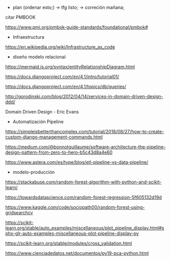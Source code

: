 
- plan (ordenar esto;) -> tfg listo; -> correción mañana;

citar PMBOOK

https://www.pmi.org/pmbok-guide-standards/foundational/pmbok#

- Infraestructura

https://en.wikipedia.org/wiki/Infrastructure_as_code

- diseño modelo relacional

https://mermaid.js.org/syntax/entityRelationshipDiagram.html

https://docs.djangoproject.com/en/4.1/intro/tutorial01/

https://docs.djangoproject.com/en/4.1/topics/db/queries/

http://gorodinski.com/blog/2012/04/14/services-in-domain-driven-design-ddd/

Domain Driven Design - Eric Evans

- Automatización Pipeline

https://simpleisbetterthancomplex.com/tutorial/2018/08/27/how-to-create-custom-django-management-commands.html

https://medium.com/@bonnotguillaume/software-architecture-the-pipeline-design-pattern-from-zero-to-hero-b5c43d8a4e60

https://www.astera.com/es/type/blog/etl-pipeline-vs-data-pipeline/

- modelo-producción

https://stackabuse.com/random-forest-algorithm-with-python-and-scikit-learn/

https://towardsdatascience.com/random-forest-regression-5f605132d19d

https://www.kaggle.com/code/sociopath00/random-forest-using-gridsearchcv

https://scikit-learn.org/stable/auto_examples/miscellaneous/plot_pipeline_display.html#sphx-glr-auto-examples-miscellaneous-plot-pipeline-display-py

https://scikit-learn.org/stable/modules/cross_validation.html

https://www.cienciadedatos.net/documentos/py19-pca-python.html